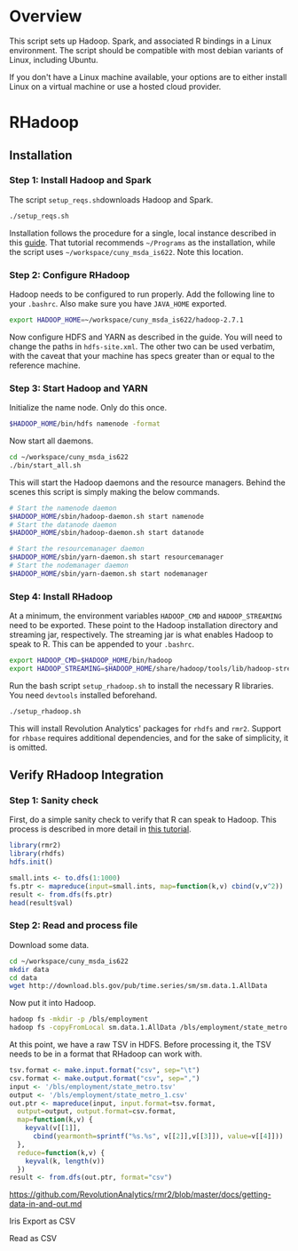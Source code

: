 # Overview
This script sets up Hadoop. Spark, and associated R bindings in a
Linux environment. The script should be compatible with most debian
variants of Linux, including Ubuntu.

If you don't have a Linux machine available, your options are to either
install Linux on a virtual machine or use a hosted cloud provider.

# RHadoop
## Installation
### Step 1: Install Hadoop and Spark
The script `setup_reqs.sh`downloads Hadoop and Spark.

```bash
./setup_reqs.sh
```

Installation follows the procedure for a single, local instance
described in this
[guide](http://www.alexjf.net/blog/distributed-systems/hadoop-yarn-installation-definitive-guide/).
That tutorial recommends `~/Programs` as the installation,
while the script uses `~/workspace/cuny_msda_is622`. Note this location.

### Step 2: Configure RHadoop
Hadoop needs to be configured to run properly. Add the following line to
your `.bashrc`. Also make sure you have `JAVA_HOME` exported.

```bash
export HADOOP_HOME=~/workspace/cuny_msda_is622/hadoop-2.7.1
```

Now configure HDFS and YARN as described in the guide. You will need to
change the paths in `hdfs-site.xml`. The other two can be used verbatim,
with the caveat that your machine has specs greater than or equal to 
the reference machine.

### Step 3: Start Hadoop and YARN
Initialize the name node. Only do this once.

```bash
$HADOOP_HOME/bin/hdfs namenode -format
```

Now start all daemons.
```bash
cd ~/workspace/cuny_msda_is622
./bin/start_all.sh
```

This will start the Hadoop daemons and the resource managers. Behind the
scenes this script is simply making the below commands.
```bash
# Start the namenode daemon
$HADOOP_HOME/sbin/hadoop-daemon.sh start namenode
# Start the datanode daemon
$HADOOP_HOME/sbin/hadoop-daemon.sh start datanode

# Start the resourcemanager daemon
$HADOOP_HOME/sbin/yarn-daemon.sh start resourcemanager
# Start the nodemanager daemon
$HADOOP_HOME/sbin/yarn-daemon.sh start nodemanager
```

### Step 4: Install RHadoop
At a minimum, the environment variables `HADOOP_CMD` and `HADOOP_STREAMING`
need to be exported. These point to the Hadoop installation directory
and streaming jar, respectively. The streaming jar is what enables Hadoop
to speak to R. This can be appended to your `.bashrc`.

```bash
export HADOOP_CMD=$HADOOP_HOME/bin/hadoop
export HADOOP_STREAMING=$HADOOP_HOME/share/hadoop/tools/lib/hadoop-streaming-2.7.1.jar
```

Run the bash script `setup_rhadoop.sh` to install the necessary R libraries.
You need `devtools` installed beforehand.
```bash
./setup_rhadoop.sh
```
This will install Revolution Analytics' packages for `rhdfs` and `rmr2`.
Support for `rhbase` requires additional dependencies,
and for the sake of simplicity, it is omitted.

## Verify RHadoop Integration
### Step 1: Sanity check
First, do a simple sanity check to verify that R can speak to Hadoop.
This process is described in more detail in 
[this tutorial](https://github.com/RevolutionAnalytics/rmr2/blob/master/docs/tutorial.md).

```R
library(rmr2)
library(rhdfs)
hdfs.init()

small.ints <- to.dfs(1:1000)
fs.ptr <- mapreduce(input=small.ints, map=function(k,v) cbind(v,v^2))
result <- from.dfs(fs.ptr)
head(result$val)
```

### Step 2: Read and process file
Download some data.

```bash
cd ~/workspace/cuny_msda_is622
mkdir data
cd data
wget http://download.bls.gov/pub/time.series/sm/sm.data.1.AllData
```

Now put it into Hadoop.
```bash
hadoop fs -mkdir -p /bls/employment
hadoop fs -copyFromLocal sm.data.1.AllData /bls/employment/state_metro.tsv
```

At this point, we have a raw TSV in HDFS. Before processing it, the TSV
needs to be in a format that RHadoop can work with.

```R
tsv.format <- make.input.format("csv", sep="\t")
csv.format <- make.output.format("csv", sep=",")
input <- '/bls/employment/state_metro.tsv'
output <- '/bls/employment/state_metro_1.csv'
out.ptr <- mapreduce(input, input.format=tsv.format, 
  output=output, output.format=csv.format,
  map=function(k,v) {
    keyval(v[[1]], 
      cbind(yearmonth=sprintf("%s.%s", v[[2]],v[[3]]), value=v[[4]]))
  },
  reduce=function(k,v) {
    keyval(k, length(v))
  })
result <- from.dfs(out.ptr, format="csv")
```
https://github.com/RevolutionAnalytics/rmr2/blob/master/docs/getting-data-in-and-out.md



Iris
Export as CSV

Read as CSV

